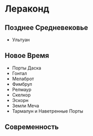 # Лераконд

## Позднее Средневековье

*   Ультуан

## Новое Время

*   Порты Даска
*   Гонтал
*   Мелаброт
*   Фимбрул
*   Релмаур
*   Скелкор
*   Эскорн
*   Земли Меча
*   Тармалун и Наветренные Порты

## Современность
